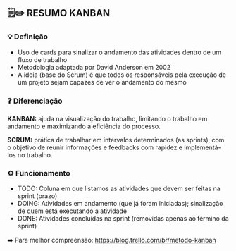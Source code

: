 ## :spiral_notepad::pencil2: RESUMO KANBAN

### :bulb: Definição
- Uso de cards para sinalizar o andamento das atividades dentro de um fluxo de trabalho
- Metodologia adaptada por David Anderson em 2002
- A ideia (base do Scrum) é que todos os responsáveis pela execução de um projeto sejam capazes de ver o andamento do mesmo

### :question: Diferenciação

**KANBAN:** ajuda na visualização do trabalho, limitando o trabalho em andamento e maximizando a eficiência do processo.  

**SCRUM:** prática de trabalhar em intervalos determinados (as sprints), com o objetivo de reunir informações e feedbacks com rapidez e implementá-los no trabalho.

### ⚙️ Funcionamento
- TODO: Coluna em que listamos as atividades que devem ser feitas na sprint (prazo)
- DOING: Atividades em andamento (que já foram iniciadas); sinalização de quem está executando a atividade
- DONE: Atividades concluídas na sprint (removidas apenas ao término da sprint)

:arrow_right: Para melhor compreensão: <https://blog.trello.com/br/metodo-kanban>
